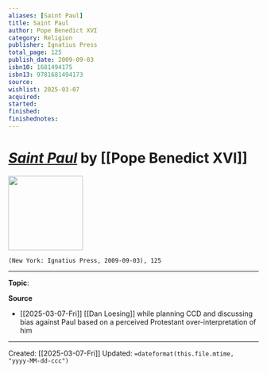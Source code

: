```yaml
---
aliases: [Saint Paul]
title: Saint Paul
author: Pope Benedict XVI
category: Religion
publisher: Ignatius Press
total_page: 125
publish_date: 2009-09-03
isbn10: 1681494175
isbn13: 9781681494173
source: 
wishlist: 2025-03-07
acquired: 
started: 
finished: 
finishednotes: 
---
```

# *[Saint Paul]()* by [[Pope Benedict XVI]]

<img src="http://books.google.com/books/content?id=u0YUDgAAQBAJ&printsec=frontcover&img=1&zoom=1&edge=curl&source=gbs_api" width=150>

`(New York: Ignatius Press, 2009-09-03), 125`



--- 
**Topic**: 

**Source**
- [[2025-03-07-Fri]] [[Dan Loesing]] while planning CCD and discussing bias against Paul based on a perceived Protestant over-interpretation of him
 ---
Created: [[2025-03-07-Fri]]
Updated: `=dateformat(this.file.mtime, "yyyy-MM-dd-ccc")`